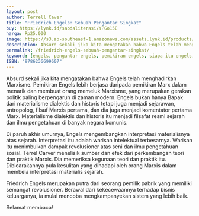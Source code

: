 ```yaml
---
layout: post
author: Terrell Caver
title: "Friedrich Engels: Sebuah Pengantar Singkat"
buy: https://lynk.id/sabdaliterasi/YPGo15E
harga: Rp25.000
image: https://s3.ap-southeast-1.amazonaws.com/assets.lynk.id/products/24-12-2023/1703409010483_8735555
description: Absurd sekali jika kita mengatakan bahwa Engels telah menghadirkan Marxisme. Pemikiran Engels lebih berjasa daripada pemikiran Marx dalam menarik.
permalink: /friedrich-engels-sebuah-pengantar-singkat/
keyword: [engels, pengantar engels, pemikiran engels, siapa itu engels, pengantar marxisme, marxis]
ISBN: "9786236699607"
---
```

<p>Absurd sekali jika kita mengatakan bahwa Engels telah menghadirkan Marxisme. Pemikiran Engels lebih berjasa daripada pemikiran Marx dalam menarik dan membuat orang memeluk Marxisme, yang merupakan gerakan politik paling berpengaruh di zaman modern. Engels bukan hanya Bapak dari materialisme dialektis dan historis tetapi juga menjadi sejarawan, antropolog, filsuf Marxis pertama, dan dia juga menjadi komentator pertama Marx. Materialisme dialektis dan historis itu menjadi filsafat resmi sejarah dan ilmu pengetahuan di banyak negara komunis.</p><p>Di paruh akhir umurnya, Engels mengembangkan interpretasi materialisnya atas sejarah. Interpretasi itu adalah warisan intelektual terbesarnya. Warisan itu menimbulkan dampak revolusioner atas seni dan ilmu pengetahuan sosial. Terrel Carver menelisik sumber dan efek dari perkembangan teori dan praktik Marxis. Dia memeriksa kegunaan teori dan praktik itu. Dibicarakannya pula kesulitan yang dihadapi oleh orang Marxis dalam membela interpretasi materialis sejarah.</p><p>Friedrich Engels merupakan putra dari seorang pemilik pabrik yang memiliki semangat revolusioner. Berawal dari kekecewaannya terhadap bisnis keluarganya, ia mulai mencoba mengkampanyekan sistem yang lebih baik.</p><p>Selamat membaca!</p>
